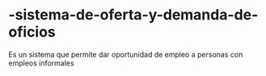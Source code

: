 # -sistema-de-oferta-y-demanda-de-oficios
Es un sistema que permite dar oportunidad de empleo a personas con empleos informales
